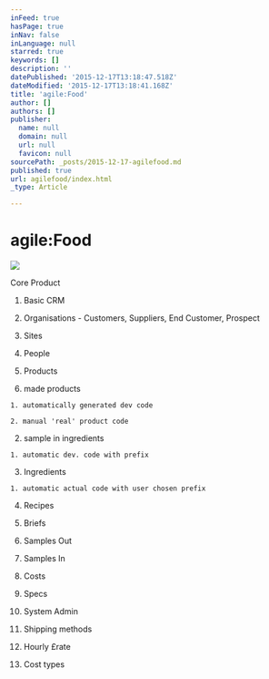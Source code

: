 ```yaml
---
inFeed: true
hasPage: true
inNav: false
inLanguage: null
starred: true
keywords: []
description: ''
datePublished: '2015-12-17T13:18:47.518Z'
dateModified: '2015-12-17T13:18:41.168Z'
title: 'agile:Food'
author: []
authors: []
publisher:
  name: null
  domain: null
  url: null
  favicon: null
sourcePath: _posts/2015-12-17-agilefood.md
published: true
url: agilefood/index.html
_type: Article

---
```

# agile:Food
![](https://the-grid-user-content.s3-us-west-2.amazonaws.com/7c7d8dc3-e17b-4b5b-8bfa-16796c9a22ea.png)

Core Product

1. Basic CRM 

  1. Organisations - Customers, Suppliers, End Customer, Prospect

  2. Sites

  3. People

2. Products

  1. made products

    1. automatically generated dev code

    2. manual 'real' product code

  2. sample in ingredients

    1. automatic dev. code with prefix

  3. Ingredients

    1. automatic actual code with user chosen prefix

  4. Recipes

3. Briefs

4. Samples Out

5. Samples In

6. Costs

7. Specs

8. System Admin

  1. Shipping methods

  2. Hourly £rate

  3. Cost types